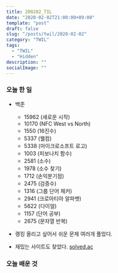 ```yaml
---
title: 200202_TIL
date: "2020-02-02T21:00:00+09:00"
template: "post"
draft: false
slug: "/posts/twil/2020-02-02"
category: "TWIL"
tags:
  - "TWIL"
  - "Hidden"
description: ""
socialImage: ""
---
```


### 오늘 한 일

- 백준 
  - 15962 (새로운 시작)
  - 10170 (NFC West vs North)
  - 1550 (16진수)
  - 5337 (웰컴)
  - 5338 (마이크로소프트 로고)
  - 1003 (피보나치 함수)
  - 2581 (소수)
  - 1978 (소수 찾기)
  - 1712 (손익분기점)
  - 2475 (검증수)
  - 1316 (그룹 단어 체커)
  - 2941 (크로아티아 알파벳)
  - 5622 (다이얼)
  - 1157 (단어 공부)
  - 2675 (문자열 반복)
  
- 랭킹 올리고 싶어서 쉬운 문제 여러개 풀었다.
- 재밌는 사이트도 찾았다. [solved.ac](solved.ac)
   
### 오늘 배운 것